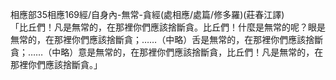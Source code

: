相應部35相應169經/自身內-無常-貪經(處相應/處篇/修多羅)(莊春江譯)  
「比丘們！凡是無常的，在那裡你們應該捨斷貪。比丘們！什麼是無常的呢？眼是無常的，在那裡你們應該捨斷貪；……（中略）舌是無常的，在那裡你們應該捨斷貪；……（中略）意是無常的，在那裡你們應該捨斷貪，比丘們！凡是無常的，在那裡你們應該捨斷貪。」  
  
  
